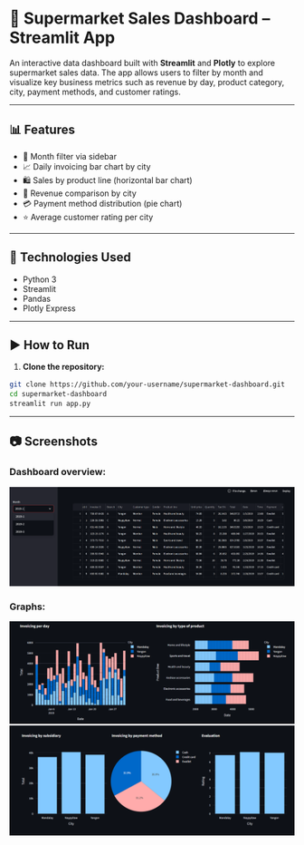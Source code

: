 # 🛒 Supermarket Sales Dashboard – Streamlit App

An interactive data dashboard built with **Streamlit** and **Plotly** to explore supermarket sales data. The app allows users to filter by month and visualize key business metrics such as revenue by day, product category, city, payment methods, and customer ratings.

---

## 📊 Features

- 📅 Month filter via sidebar
- 📈 Daily invoicing bar chart by city
- 🛍️ Sales by product line (horizontal bar chart)
- 🌆 Revenue comparison by city
- 💳 Payment method distribution (pie chart)
- ⭐ Average customer rating per city

---

## 🧰 Technologies Used

- Python 3
- Streamlit
- Pandas
- Plotly Express

---

## ▶️ How to Run

1. **Clone the repository:**

```bash
git clone https://github.com/your-username/supermarket-dashboard.git
cd supermarket-dashboard
streamlit run app.py
```
---

## 📷 Screenshots

### Dashboard overview:
![Dashboard Screenshot](dashboard.png)

### Graphs:
![Graphs Screenshot](graphs.png)
![Graphs1 Screenshot](graphs1.png)
